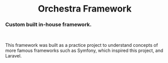 <h1 align="center">
 Orchestra Framework
</h1>

### Custom built in-house framework. 
 
</br>

<p>
 This framework was built as a practice project to understand concepts of more famous frameworks such as Symfony, which inspired this project, and Laravel.
</p>
